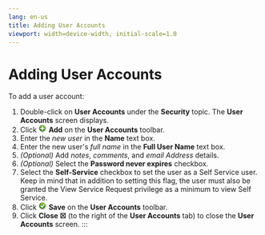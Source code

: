 ```yaml
---
lang: en-us
title: Adding User Accounts
viewport: width=device-width, initial-scale=1.0
---
```


#  Adding User Accounts

To add a user account:

1.  Double-click on **User Accounts** under the **Security** topic. The
    **User Accounts** screen displays.
2.  Click ![Add icon](../../../Resources/Images/EM/EMadd.png "Add icon")
    **Add** on the **User Accounts** toolbar.
3.  Enter the *new user* in the **Name** text box.
4.  Enter the new user\'s *full name* in the **Full User Name** text
    box.
5.  *(Optional)* Add *notes*, *comments*, and *email
    Address* details.
6.  *(Optional)* Select the **Password never expires**
    checkbox.
7.  Select the **Self-Service** checkbox to set the user as a Self
    Service user. Keep in mind that in addition to setting this flag,
    the user must also be granted the View Service Request privilege as
    a minimum to view Self Service.
8.  Click ![Save     icon](../../../Resources/Images/EM/EMsave.png "Save icon") **Save**
    on the **User Accounts** toolbar.
9.  Click **Close ☒** (to the right of the **User Accounts** tab) to
    close the **User Accounts** screen.
:::

 

